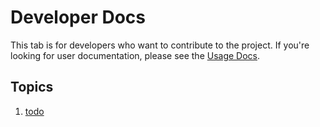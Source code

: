 # Developer Docs
This tab is for developers who want to contribute to the project. If you're looking for user documentation, please see the [Usage Docs](/docs/usage.md).

## Topics
1. [todo]()